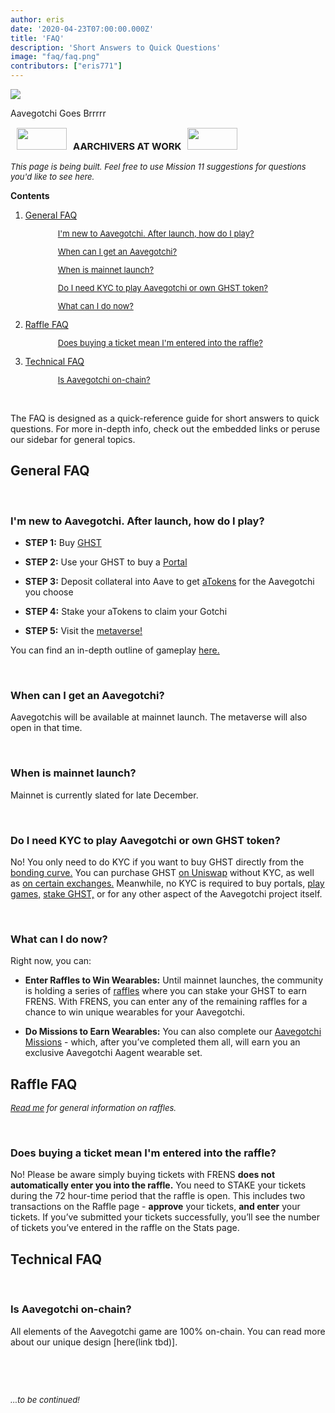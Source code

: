 ```yaml
---
author: eris
date: '2020-04-23T07:00:00.000Z'
title: 'FAQ'
description: 'Short Answers to Quick Questions'
image: "faq/faq.png"
contributors: ["eris771"]
---
```


<div class="headerImageContainer">
<img src="/faq/faq.png" class="headerImage">
<p class="headerImageText">Aavegotchi Goes Brrrrr</p>
</div>


<p style="font-size:15px;"><img src="/metaverse/construction.png" width="80" height="35" hspace="10"><b>AARCHIVERS AT WORK</b><img src="/metaverse/construction2.png" width="80" height="35" hspace="10"></p>
<p style="font-style:italic; font-size:13px;">This page is being built. Feel free to use Mission 11 suggestions for questions you'd like to see here.</a></p>

<a name="FAQ"></a>

<div class="contentsBox">

**Contents**

<ol>
<li><a href="#general-faq">General FAQ</a></li>
<p style="margin-left: 4em; font-size:13px;"><a href="#i-m-new-to-aavegotchi--after-launch--how-do-i-play-">I'm new to Aavegotchi. After launch, how do I play?</a></p>
<p style="margin-left: 4em; font-size:13px;"><a href="#when-can-i-get-an-aavegotchi-">When can I get an Aavegotchi?</a></p>
<p style="margin-left: 4em; font-size:13px;"><a href="#when-is-mainnet-launch-">When is mainnet launch?</a></p>
<p style="margin-left: 4em; font-size:13px;"><a href="#do-i-need-kyc-to-play-aavegotchi-or-own-ghst-token-">Do I need KYC to play Aavegotchi or own GHST token?</a></p>
<p style="margin-left: 4em; font-size:13px;"><a href="#what-can-i-do-now-">What can I do now?</a></p>
<li><a href="#raffle-faq">Raffle FAQ</a></li>
<p style="margin-left: 4em; font-size:13px;"><a href="#does-buying-a-ticket-mean-i-m-entered-into-the-raffle-">Does buying a ticket mean I'm entered into the raffle?</a></p>
<li><a href="#technical-faq">Technical FAQ</a></li>
<p style="margin-left: 4em; font-size:13px;"><a href="#is-aavegotchi-on-chain-">Is Aavegotchi on-chain?</a></p>
</ol>

</div>

&nbsp;

The FAQ is designed as a quick-reference guide for short answers to quick questions. For more in-depth info, check out the embedded links or peruse our sidebar for general topics.
## General FAQ

&nbsp;

### I'm new to Aavegotchi. After launch, how do I play?


<ul><p style="margin-left: 2.4em"><li><b>STEP 1:</b> Buy <a href="https://wiki.aavegotchi.com/en/ghst">GHST</a></li></p></ul>
<ul><p style="margin-left: 2.4em"><li><b>STEP 2:</b> Use your GHST to buy a <a href="https://wiki.aavegotchi.com/en/portals">Portal</a></li></p></ul>
<ul><p style="margin-left: 2.4em"><li><b>STEP 3:</b> Deposit collateral into Aave to get <a href="https://wiki.aavegotchi.com/en/atokens">aTokens</a> for the Aavegotchi you choose</li></p></ul> 
<ul><p style="margin-left: 2.4em"><li><b>STEP 4:</b> Stake your aTokens to claim your Gotchi</li></p></ul>
<ul><p style="margin-left: 2.4em"><li><b>STEP 5:</b> Visit the <a href="https://wiki.aavegotchi.com/en/metaverse">metaverse!</a></li></p></ul>

You can find an in-depth outline of gameplay <a href="https://wiki.aavegotchi.com/en/gameplay">here.</a>

&nbsp;

### When can I get an Aavegotchi?

Aavegotchis will be available at mainnet launch. The metaverse will also open in that time.

&nbsp;

### When is mainnet launch?
Mainnet is currently slated for late December.

&nbsp;

### Do I need KYC to play Aavegotchi or own GHST token?

No! You only need to do KYC if you want to buy GHST directly from the <a href="https://wiki.aavegotchi.com/en/curve">bonding curve.</a> You can purchase GHST <a href="https://app.uniswap.org/#/swap?inputCurrency=0x3f382dbd960e3a9bbceae22651e88158d2791550&outputCurrency=ETH">on Uniswap</a> without KYC,
 as well as <a href="https://www.coingecko.com/en/coins/aavegotchi#markets">on certain exchanges.</a> Meanwhile, no KYC is required to buy portals, <a href="https://wiki.aavegotchi.com/en/minigames">play games,</a> 
<a href="https://wiki.aavegotchi.com/en/staking">stake GHST,</a> or for any other aspect of the Aavegotchi project itself.

&nbsp;

### What can I do now?

Right now, you can:

<ul><p style="margin-left: 2.4em"><li><b>Enter Raffles to Win Wearables:</b> Until mainnet launches, the community is holding a series of <a href="https://aavegotchi.medium.com/aavegotchi-raffles-a-frenly-guide-66f624c9bc60">raffles</a> where you can stake your GHST to earn FRENS. With FRENS, you can enter 
any of the remaining raffles for a chance to win unique wearables for your Aavegotchi.</li></p></ul>

<ul><p style="margin-left: 2.4em"><li><b>Do Missions to Earn Wearables:</b> You can also complete our <a href="https://wiki.aavegotchi.com/en/missions">Aavegotchi Missions</a> - which, after you’ve completed them all, will earn you an exclusive Aavegotchi Aagent wearable 
set.</li></p></ul>

## Raffle FAQ
<p style="font-style:italic; font-size:13px;"><a href="https://aavegotchi.medium.com/aavegotchi-raffles-a-frenly-guide-66f624c9bc60">Read me</a> for general information
 on raffles.</p>

&nbsp;

### Does buying a ticket mean I'm entered into the raffle?

No! Please be aware simply buying tickets with FRENS **does not automatically enter you into the raffle.** You need to STAKE your tickets during the 72 hour-time period that
 the raffle is open. This includes two transactions on the Raffle page - **approve** your tickets, **and enter** your tickets. If you’ve submitted your tickets successfully, you’ll 
see the number of tickets you’ve entered in the raffle on the Stats page. 

## Technical FAQ

&nbsp;

### Is Aavegotchi on-chain?

All elements of the Aavegotchi game are 100% on-chain. You can read more about our unique design [here(link tbd)].


&nbsp;

&nbsp;



<p style="font-style:italic; font-size:13px;">...to be continued!</p>


